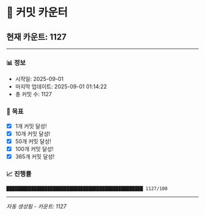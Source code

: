 # 🔢 커밋 카운터

## 현재 카운트: 1127

---

### 📊 정보
- 시작일: 2025-09-01
- 마지막 업데이트: 2025-09-01 01:14:22
- 총 커밋 수: 1127

### 🎯 목표
- [x] 1개 커밋 달성!
- [x] 10개 커밋 달성!
- [x] 50개 커밋 달성!
- [x] 100개 커밋 달성!
- [x] 365개 커밋 달성!

### 📈 진행률
```
██████████████████████████████████████████████████ 1127/100
```

---
*자동 생성됨 - 카운트: 1127*
